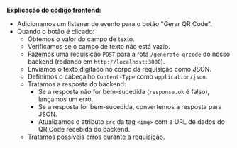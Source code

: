 **Explicação do código frontend:**

* Adicionamos um listener de evento para o botão "Gerar QR Code".
* Quando o botão é clicado:
    * Obtemos o valor do campo de texto.
    * Verificamos se o campo de texto não está vazio.
    * Fazemos uma requisição `POST` para a rota `/generate-qrcode` do nosso backend (rodando em `http://localhost:3000`).
    * Enviamos o texto digitado no corpo da requisição como JSON.
    * Definimos o cabeçalho `Content-Type` como `application/json`.
    * Tratamos a resposta do backend:
        * Se a resposta não for bem-sucedida (`response.ok` é falso), lançamos um erro.
        * Se a resposta for bem-sucedida, convertemos a resposta para JSON.
        * Atualizamos o atributo `src` da tag `<img>` com a URL de dados do QR Code recebida do backend.
    * Tratamos possíveis erros durante a requisição.


    